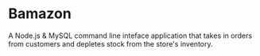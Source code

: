 <h1>Bamazon</h1>
<p>A Node.js &#38; MySQL command line inteface application that takes in orders from customers and depletes stock from the store's inventory.</p>



